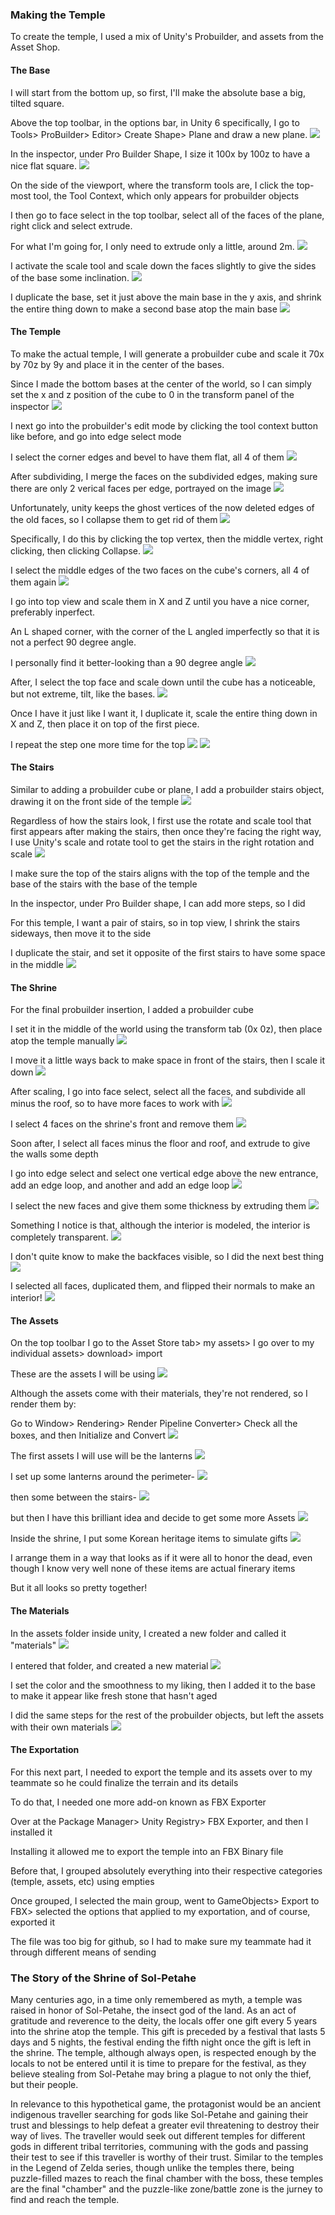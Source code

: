 <h3>Making the Temple</h3>
<p>To create the temple, I used a mix of Unity's Probuilder, and assets from the Asset Shop.</p>

<h4>The Base</h4>
<p></p>I will start from the bottom up, so first, I'll make the absolute base a big, tilted square.
<p></p>Above the top toolbar, in the options bar, in Unity 6 specifically, I go to Tools> ProBuilder> Editor> Create Shape> Plane and draw a new plane.
<img src="\NewPlane.png">

<p></p>In the inspector, under Pro Builder Shape, I size it 100x by 100z to have a nice flat square.
<img src="\setplane.png">


<p></p>On the side of the viewport, where the transform tools are, I click the top-most tool, the Tool Context, which only appears for probuilder objects
<p></p>I then go to face select in the top toolbar, select all of the faces of the plane, right click and select extrude.
<p></p>For what I'm going for, I only need to extrude only a little, around 2m.
<img src="\ExtrudeBase.png">


<p></p>I activate the scale tool and scale down the faces slightly to give the sides of the base some inclination.
<img src="\Scale_base.png">


<p></p>I duplicate the base, set it just above the main base in the y axis, and shrink the entire thing down to make a second base atop the main base
<img src="\DuplicateBase.png">


<h4>The Temple</h4>
<p></p>To make the actual temple, I will generate a probuilder cube and scale it 70x by 70z by 9y and place it in the center of the bases.
<p></p>Since I made the bottom bases at the center of the world, so I can simply set the x and z position of the cube to 0 in the transform panel of the inspector
<img src="\GenerateBase.png">


<p></p>I next go into the probuilder's edit mode by clicking the tool context button like before, and go into edge select mode
<p></p>I select the corner edges and bevel to have them flat, all 4 of them
<img src="\BevelEdges.png">


<p></p>After subdividing, I merge the faces on the subdivided edges, making sure there are only 2 verical faces per edge, portrayed on the image
<img src="\MergeFaces.png">


<p></p>Unfortunately, unity keeps the ghost vertices of the now deleted edges of the old faces, so I collapse them to get rid of them
<img src="\CursedVerts.png">


<p></p>Specifically, I do this by clicking the top vertex, then the middle vertex, right clicking, then clicking Collapse.
<img src="\CollapseVerts.png">

<p></p>I select the middle edges of the two faces on the cube's corners, all 4 of them again
<img src="\EdgeSelect.png">


<p></p>I go into top view and scale them in X and Z until you have a nice corner, preferably inperfect.
<p></p>An L shaped corner, with the corner of the L angled imperfectly so that it is not a perfect 90 degree angle.
<p></p>I personally find it better-looking than a 90 degree angle
<img src="\EdgeScale.png">

<p></p>After, I select the top face and scale down until the cube has a noticeable, but not extreme, tilt, like the bases.
<img src="\ScaleBottomTop.png">

<p></p>Once I have it just like I want it, I duplicate it, scale the entire thing down in X and Z, then place it on top of the first piece.
<p></p>I repeat the step one more time for the top
<img src="\ThreeLayers.png">
<img src="\ThreeLayersTop.png">

<h4>The Stairs</h4>
<p></p>Similar to adding a probuilder cube or plane, I add a probuilder stairs object, drawing it on the front side of the temple
<img src="\Stairs.png">

<p></p>Regardless of how the stairs look, I first use the rotate and scale tool that first appears after making the stairs, then once they're facing the right way, I use Unity's scale and rotate tool to get the stairs in the right rotation and scale
<img src="\StairsSetup.png">

<p></p>I make sure the top of the stairs aligns with the top of the temple and the base of the stairs with the base of the temple
<p></p>In the inspector, under Pro Builder shape, I can add more steps, so I did
<p></p>For this temple, I want a pair of stairs, so in top view, I shrink the stairs sideways, then move it to the side
<p></p>I duplicate the stair, and set it opposite of the first stairs to have some space in the middle
<img src="\TwoTails.png">


<h4>The Shrine</h4>
<p></p>For the final probuilder insertion, I added a probuilder cube
<p></p>I set it in the middle of the world using the transform tab (0x 0z), then place atop the temple manually
<img src="\CubeSetup.png">

<p></p>I move it a little ways back to make space in front of the stairs, then I scale it down
<img src="\CubeSetup2.png">

<p></p>After scaling, I go into face select, select all the faces, and subdivide all minus the roof, so to have more faces to work with
<img src="\SubdivideFaces.png">


<p></p>I select 4 faces on the shrine's front and remove them
<img src="\DeleteFaces.png">

<p></p>Soon after, I select all faces minus the floor and roof, and extrude to give the walls some depth
<p></p>I go into edge select and select one vertical edge above the new entrance, add an edge loop, and another and add an edge loop
<img src="\EdgeLoop.png">
<p></p>I select the new faces and give them some thickness by extruding them
<img src="\FaceSelect.png">

<p></p>Something I notice is that, although the interior is modeled, the interior is completely transparent.
<img src="\Before.png">

<p></p>I don't quite know to make the backfaces visible, so I did the next best thing
<img src="\AlmostAfter.png">
<p></p>I selected all faces, duplicated them, and flipped their normals to make an interior!
<img src="\After.png">

<h4>The Assets</h4>
<p></p>On the top toolbar I go to the Asset Store tab> my assets> I go over to my individual assets> download> import
<p></p>These are the assets I will be using
<img src="\Assets.png">

<p></p>Although the assets come with their materials, they're not rendered, so I render them by:
<p></p>Go to Window> Rendering> Render Pipeline Converter> Check all the boxes, and then Initialize and Convert
<img src="\RenderTextures.png">

<p></p>The first assets I will use will be the lanterns
<img src="\Lantern.png">
<p></p>I set up some lanterns around the perimeter-
<img src="\Lanterns.png">

<p></p>then some between the stairs-
<img src="\LanternStones.png">
<p></p>but then I have this brilliant idea and decide to get some more Assets
<img src="\NewAssets.png">

<p></p>Inside the shrine, I put some Korean heritage items to simulate gifts
<img src="\Asseted.png">

<p></p>I arrange them in a way that looks as if it were all to honor the dead, even though I know very well none of these items are actual finerary items
<p></p>But it all looks so pretty together!


<h4> The Materials</h4>
<p></p>In the assets folder inside unity, I created a new folder and called it "materials"
<img src="\NewFolder.png">


<p></p>I entered that folder, and created a new material
<img src="\NewMaterials.png">

<p></p>I set the color and the smoothness to my liking, then I added it to the base to make it appear like fresh stone that hasn't aged
<p></p>I did the same steps for the rest of the probuilder objects, but left the assets with their own materials
<img src="\TempleRun.png">

<h4>The Exportation</h4>
<p></p>For this next part, I needed to export the temple and its assets over to my teammate so he could finalize the terrain and its details
<p></p>To do that, I needed one more add-on known as FBX Exporter
<p></p>Over at the Package Manager> Unity Registry> FBX Exporter, and then I installed it
<p></p>Installing it allowed me to export the temple into an FBX Binary file
<p></p>Before that, I grouped absolutely everything into their respective categories (temple, assets, etc) using empties
<p></p>Once grouped, I selected the main group, went to GameObjects> Export to FBX> selected the options that applied to my exportation, and of course, exported it
<p></p>The file was too big for github, so I had to make sure my teammate had it through different means of sending

 <h3>The Story of the Shrine of Sol-Petahe</h3>
<p>Many centuries ago, in a time only remembered as myth, a temple was raised in honor of Sol-Petahe, the insect god of the land. As an act of gratitude and reverence to the  deity, the locals offer one gift every 5 years into the shrine atop the temple. This gift is preceded by a festival that lasts 5 days and 5 nights, the festival ending the fifth night once the gift is left in the shrine. The temple, although always open, is respected enough by the locals to not be entered until it is time to prepare for the festival, as they believe stealing from Sol-Petahe may bring a plague to not only the thief, but their people.</p>

<p> In relevance to this hypothetical game, the protagonist would be an ancient indigenous traveller searching for gods like Sol-Petahe and gaining their trust and blessings to help defeat a greater evil threatening to destroy their way of lives. The traveller would seek out different temples for different gods in different tribal territories, communing with the gods and passing their test to see if this traveller is worthy of their trust. Similar to the temples in the Legend of Zelda series, though unlike the temples there, being puzzle-filled mazes to reach the final chamber with the boss, these temples are the final "chamber" and the puzzle-like zone/battle zone is the jurney to find and reach the temple.</p>
